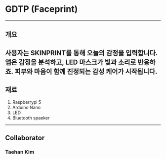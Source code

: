 # GDTP (Faceprint)
-------
## 개요
사용자는 SKINPRINT를 통해 오늘의 감정을 입력합니다.
앱은 감정을 분석하고, LED 마스크가 빛과 소리로 반응하죠.
피부와 마음이 함께 진정되는 감성 케어가 시작됩니다.
-------
## 재료
1. Raspberrypi 5
2. Arduino Nano
3. LED
4. Bluetooth spaeker
-------
## Collaborator
### Taehan Kim
